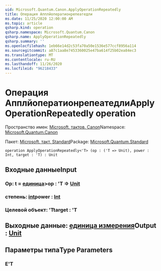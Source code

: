 ```yaml
---
uid: Microsoft.Quantum.Canon.ApplyOperationRepeatedly
title: Операция Апплйоператионрепеатедли
ms.date: 11/25/2020 12:00:00 AM
ms.topic: article
qsharp.kind: operation
qsharp.namespace: Microsoft.Quantum.Canon
qsharp.name: ApplyOperationRepeatedly
qsharp.summary: ''
ms.openlocfilehash: 1eb66e14d2c53fa70a50e1536e577ccf8956a114
ms.sourcegitcommit: a87c1aa8e7453360025e47ba614f25b02ea84ec3
ms.translationtype: MT
ms.contentlocale: ru-RU
ms.lasthandoff: 11/26/2020
ms.locfileid: "96218433"
---
```

# <a name="applyoperationrepeatedly-operation"></a><span data-ttu-id="b371c-102">Операция Апплйоператионрепеатедли</span><span class="sxs-lookup"><span data-stu-id="b371c-102">ApplyOperationRepeatedly operation</span></span>

<span data-ttu-id="b371c-103">Пространство имен: [Microsoft. тактов. Canon](xref:Microsoft.Quantum.Canon)</span><span class="sxs-lookup"><span data-stu-id="b371c-103">Namespace: [Microsoft.Quantum.Canon](xref:Microsoft.Quantum.Canon)</span></span>

<span data-ttu-id="b371c-104">Пакет: [Microsoft. такт. Standard](https://nuget.org/packages/Microsoft.Quantum.Standard)</span><span class="sxs-lookup"><span data-stu-id="b371c-104">Package: [Microsoft.Quantum.Standard](https://nuget.org/packages/Microsoft.Quantum.Standard)</span></span>




```qsharp
operation ApplyOperationRepeatedly<'T> (op : ('T => Unit), power : Int, target : 'T) : Unit
```


## <a name="input"></a><span data-ttu-id="b371c-105">Входные данные</span><span class="sxs-lookup"><span data-stu-id="b371c-105">Input</span></span>

### <a name="op--t--unit"></a><span data-ttu-id="b371c-106">Op: t = [единица](xref:microsoft.quantum.lang-ref.unit)></span><span class="sxs-lookup"><span data-stu-id="b371c-106">op : 'T => [Unit](xref:microsoft.quantum.lang-ref.unit)</span></span> 




### <a name="power--int"></a><span data-ttu-id="b371c-107">степень: [int](xref:microsoft.quantum.lang-ref.int)</span><span class="sxs-lookup"><span data-stu-id="b371c-107">power : [Int](xref:microsoft.quantum.lang-ref.int)</span></span>




### <a name="target--t"></a><span data-ttu-id="b371c-108">Целевой объект: 'T</span><span class="sxs-lookup"><span data-stu-id="b371c-108">target : 'T</span></span>





## <a name="output--unit"></a><span data-ttu-id="b371c-109">Выходные данные: [единица измерения](xref:microsoft.quantum.lang-ref.unit)</span><span class="sxs-lookup"><span data-stu-id="b371c-109">Output : [Unit](xref:microsoft.quantum.lang-ref.unit)</span></span>



## <a name="type-parameters"></a><span data-ttu-id="b371c-110">Параметры типа</span><span class="sxs-lookup"><span data-stu-id="b371c-110">Type Parameters</span></span>

### <a name="t"></a><span data-ttu-id="b371c-111">Е</span><span class="sxs-lookup"><span data-stu-id="b371c-111">'T</span></span>

